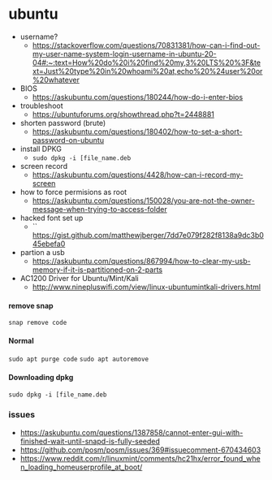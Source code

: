# ubuntu

- username?
  - <https://stackoverflow.com/questions/70831381/how-can-i-find-out-my-user-name-system-login-username-in-ubuntu-20-04#:~:text=How%20do%20i%20find%20my,3%20LTS%20%3F&text=Just%20type%20in%20whoami%20at,echo%20%24user%20or%20whatever>
- BIOS
  - <https://askubuntu.com/questions/180244/how-do-i-enter-bios>
- troubleshoot
  - <https://ubuntuforums.org/showthread.php?t=2448881>
- shorten password (brute)
  - <https://askubuntu.com/questions/180402/how-to-set-a-short-password-on-ubuntu>
- install DPKG
  - `sudo dpkg -i [file_name.deb`
- screen record
  - <https://askubuntu.com/questions/4428/how-can-i-record-my-screen>
- how to force permisions as root
  - <https://askubuntu.com/questions/150028/you-are-not-the-owner-message-when-trying-to-access-folder>
- hacked font set up
  - `` <https://gist.github.com/matthewjberger/7dd7e079f282f8138a9dc3b045ebefa0>
- partion a usb
  - <https://askubuntu.com/questions/867994/how-to-clear-my-usb-memory-if-it-is-partitioned-on-2-parts>
- AC1200 Driver for Ubuntu/Mint/Kali
  - <http://www.ninepluswifi.com/view/linux-ubuntumintkali-drivers.html>

#### remove snap

 `snap remove code`

#### Normal

 `sudo apt purge code`
 `sudo apt autoremove`

#### Downloading dpkg

 `sudo dpkg -i [file_name.deb`

### issues

- <https://askubuntu.com/questions/1387858/cannot-enter-gui-with-finished-wait-until-snapd-is-fully-seeded>
- <https://github.com/posm/posm/issues/369#issuecomment-670434603>
- <https://www.reddit.com/r/linuxmint/comments/hc21hx/error_found_when_loading_homeuserprofile_at_boot/>

